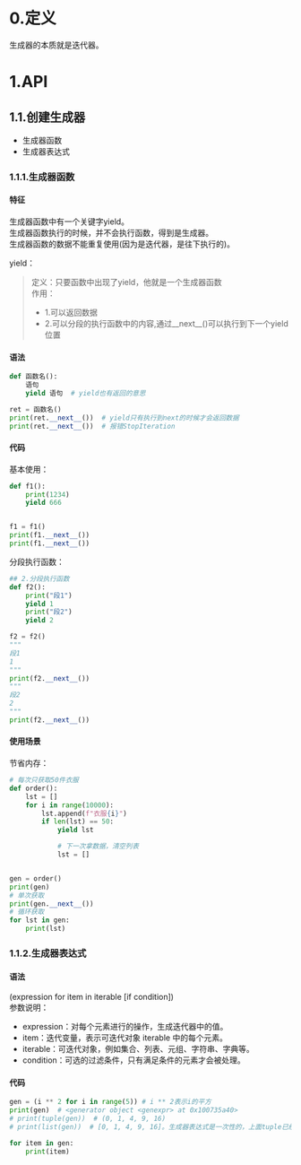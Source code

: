 # 0.定义
生成器的本质就是迭代器。
# 1.API
## 1.1.创建生成器
- 生成器函数
- 生成器表达式
### 1.1.1.生成器函数
#### 特征
生成器函数中有一个关键字yield。<br/>
生成器函数执行的时候，并不会执行函数，得到是生成器。<br/>
生成器函数的数据不能重复使用(因为是迭代器，是往下执行的)。<br/>

yield：
> 定义：只要函数中出现了yield，他就是一个生成器函数</br>
> 作用：</br> 
> - 1.可以返回数据
> - 2.可以分段的执行函数中的内容,通过__next__()可以执行到下一个yield位置

#### 语法
```python
def 函数名():
    语句
    yield 语句  # yield也有返回的意思

ret = 函数名()
print(ret.__next__())  # yield只有执行到next的时候才会返回数据
print(ret.__next__())  # 报错StopIteration
```
#### 代码
基本使用：
```python
def f1():
    print(1234)
    yield 666


f1 = f1()
print(f1.__next__())
print(f1.__next__())
```
分段执行函数：
```python
## 2.分段执行函数
def f2():
    print("段1")
    yield 1
    print("段2")
    yield 2

f2 = f2()
"""
段1
1
"""
print(f2.__next__())
"""
段2
2
"""
print(f2.__next__())
```
#### 使用场景
节省内存：
```python
# 每次只获取50件衣服
def order():
    lst = []
    for i in range(10000):
        lst.append(f"衣服{i}")
        if len(lst) == 50:
            yield lst

            # 下一次拿数据，清空列表
            lst = []


gen = order()
print(gen)
# 单次获取
print(gen.__next__())
# 循环获取
for lst in gen:
    print(lst)
```
### 1.1.2.生成器表达式
#### 语法
(expression for item in iterable [if condition])
<br/>参数说明：
- expression：对每个元素进行的操作，生成迭代器中的值。
- item：迭代变量，表示可迭代对象 iterable 中的每个元素。
- iterable：可迭代对象，例如集合、列表、元组、字符串、字典等。
- condition：可选的过滤条件，只有满足条件的元素才会被处理。
#### 代码
```python
gen = (i ** 2 for i in range(5)) # i ** 2表示i的平方
print(gen)  # <generator object <genexpr> at 0x100735a40>
# print(tuple(gen))  # (0, 1, 4, 9, 16)
# print(list(gen))  # [0, 1, 4, 9, 16]。生成器表达式是一次性的，上面tuple已经拿完了，这里是拿不到的数据的。

for item in gen:
    print(item)
```